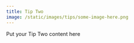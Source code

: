 ```yaml
---
title: Tip Two
image: /static/images/tips/some-image-here.png
---
```


Put your Tip Two content here